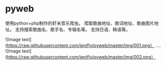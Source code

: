 # pyweb
使用python+php制作的虾米音乐爬虫。
爬取歌曲地址、歌词地址、歌曲图片地址。
支持搜索歌曲名、歌手名、专辑名等。
支持日语、韩语等。

![Image text](https://raw.githubusercontent.com/jenifly/pyweb/master/img/001.png）
....
![Image text](https://raw.githubusercontent.com/jenifly/pyweb/master/img/002.png）
